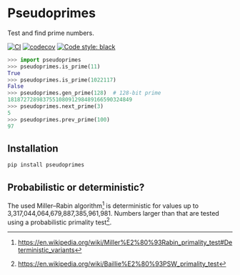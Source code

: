 # Pseudoprimes

Test and find prime numbers.

[![CI](https://github.com/oittaa/pseudoprimes-py/actions/workflows/main.yml/badge.svg)](https://github.com/oittaa/pseudoprimes-py/actions/workflows/main.yml)
[![codecov](https://codecov.io/gh/oittaa/pseudoprimes-py/branch/main/graph/badge.svg?token=CDOIHDYMUR)](https://codecov.io/gh/oittaa/pseudoprimes-py)
[![Code style: black](https://img.shields.io/badge/code%20style-black-000000.svg)](https://github.com/psf/black)

```python
>>> import pseudoprimes
>>> pseudoprimes.is_prime(11)
True
>>> pseudoprimes.is_prime(1022117)
False
>>> pseudoprimes.gen_prime(128)  # 128-bit prime
181872728983755108091298489166590324849
>>> pseudoprimes.next_prime(3)
5
>>> pseudoprimes.prev_prime(100)
97
```

## Installation

```bash
pip install pseudoprimes
```

## Probabilistic or deterministic?

The used Miller–Rabin algorithm[^1] is deterministic for values up to 3,317,044,064,679,887,385,961,981. Numbers larger than that are tested using a probabilistic primality test[^2].

[^1]: https://en.wikipedia.org/wiki/Miller%E2%80%93Rabin_primality_test#Deterministic_variants
[^2]: https://en.wikipedia.org/wiki/Baillie%E2%80%93PSW_primality_test
